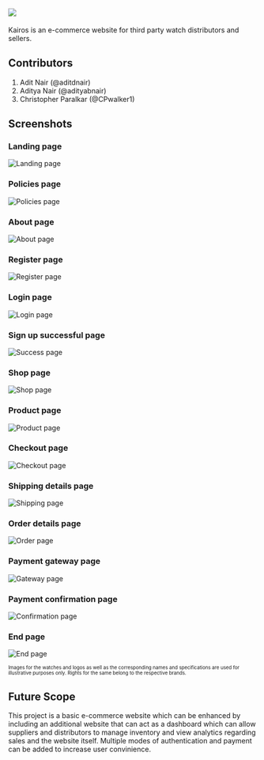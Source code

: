# ![](/svg/name_logo.svg)

Kairos is an e-commerce website for third party watch distributors and sellers.

## Contributors

1. Adit Nair (@aditdnair)
2. Aditya Nair (@adityabnair)
3. Christopher Paralkar (@CPwalker1)

## Screenshots

### Landing page

![Landing page](/screenshots/landing.png)

### Policies page

![Policies page](/screenshots/policies.png)

### About page

![About page](/screenshots/about-us.png)

### Register page

![Register page](/screenshots/register.png)

### Login page

![Login page](/screenshots/login.png)

### Sign up successful page

![Success page](/screenshots/sign-up-success.png)

### Shop page

![Shop page](/screenshots/shop.png)

### Product page

![Product page](/screenshots/product.png)

### Checkout page

![Checkout page](/screenshots/checkout.png)

### Shipping details page

![Shipping page](/screenshots/shipping.png)

### Order details page

![Order page](/screenshots/order.png)

### Payment gateway page

![Gateway page](/screenshots/gateway.png)

### Payment confirmation page

![Confirmation page](/screenshots/confirmation.png)

### End page

![End page](/screenshots/end.png)

<sub><sup>Images for the watches and logos as well as the corresponding names and specifications are used for illustrative purposes only. Rights for the same belong to the respective brands.</sub></sup>

## Future Scope

This project is a basic e-commerce website which can be enhanced by including an additional website that can act as a dashboard which can allow suppliers and distributors to manage inventory and view analytics regarding sales and the website itself. Multiple modes of authentication and payment can be added to increase user convinience.
